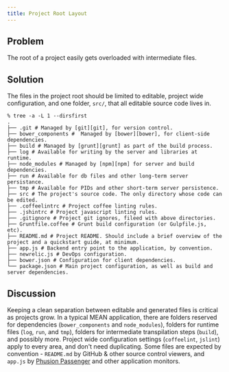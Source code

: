 ```yaml
---
title: Project Root Layout
---
```


## Problem

The root of a project easily gets overloaded with intermediate files.

## Solution

The files in the project root should be limited to editable, project wide configuration, and one folder, `src/`, that all editable source code lives in.

```tree
% tree -a -L 1 --dirsfirst
.
├── .git # Managed by [git][git], for version control.
├── bower_components #  Managed by [bower][bower], for client-side dependencies.
├── build # Managed by [grunt][grunt] as part of the build process.
├── log # Available for writing by the server and libraries at runtime.
├── node_modules # Managed by [npm][npm] for server and build dependencies.
├── run # Available for db files and other long-term server persistance.
├── tmp # Available for PIDs and other short-term server persistence.
├── src # The project's source code. The only directory whose code can be edited.
├── .coffeelintrc # Project coffee linting rules.
├── .jshintrc # Project javascript linting rules.
├── .gitignore # Project git ignores, fileed with above directories.
├── Gruntfile.coffee # Grunt build configuration (or Gulpfile.js, etc).
├── README.md # Project README. Should include a brief overview of the project and a quickstart guide, at minimum.
├── app.js # Backend entry point to the application, by convention.
├── newrelic.js # DevOps configuration.
├── bower.json # Configuration for client dependencies.
└── package.json # Main project configuration, as well as build and server dependencies.
```

## Discussion

Keeping a clean separation between editable and generated files is critical as projects grow. In a typical MEAN application, there are folders reserved for dependencies (`bower_components` and `node_modules`), folders for runtime files (`log`, `run`, and `tmp`), folders for intermediate transpilation steps (`build`), and possibly more. Project wide configuration settings (`coffeelint`, `jslint`) apply to every area, and don't need duplicating. Some files are expected by convention - `README.md` by GitHub & other source control viewers, and `app.js` by [Phusion Passenger][passenger] and other application monitors.

[git]: http://git-scm.com/
[bower]: http://bower.io/
[npm]: http://npmjs.org/
[grunt]: http://gruntjs.com/
[passenger]: https://www.phusionpassenger.com/
